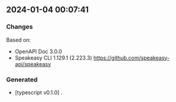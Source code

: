 

## 2024-01-04 00:07:41
### Changes
Based on:
- OpenAPI Doc 3.0.0 
- Speakeasy CLI 1.129.1 (2.223.3) https://github.com/speakeasy-api/speakeasy
### Generated
- [typescript v0.1.0] .